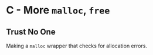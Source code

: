 # C - More `malloc`, `free`

## Trust No One
Making a `malloc` wrapper that checks for allocation errors.
